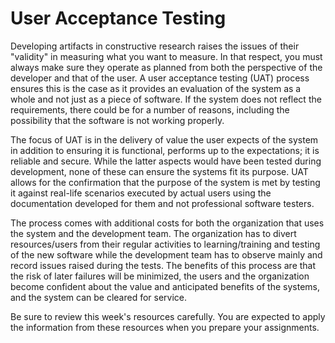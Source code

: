 # User Acceptance Testing

Developing artifacts in constructive research raises the issues of their "validity" in measuring what you want to measure. In that respect, you must always make sure they operate as planned from both the perspective of the developer and that of the user. A user acceptance testing (UAT) process ensures this is the case as it provides an evaluation of the system as a whole and not just as a piece of software. If the system does not reflect the requirements, there could be for a number of reasons, including the possibility that the software is not working properly.

The focus of UAT is in the delivery of value the user expects of the system in addition to ensuring it is functional, performs up to the expectations; it is reliable and secure. While the latter aspects would have been tested during development, none of these can ensure the systems fit its purpose. UAT allows for the confirmation that the purpose of the system is met by testing it against real-life scenarios executed by actual users using the documentation developed for them and not professional software testers.

The process comes with additional costs for both the organization that uses the system and the development team. The organization has to divert resources/users from their regular activities to learning/training and testing of the new software while the development team has to observe mainly and record issues raised during the tests. The benefits of this process are that the risk of later failures will be minimized, the users and the organization become confident about the value and anticipated benefits of the systems, and the system can be cleared for service.

Be sure to review this week's resources carefully. You are expected to apply the information from these resources when you prepare your assignments.
